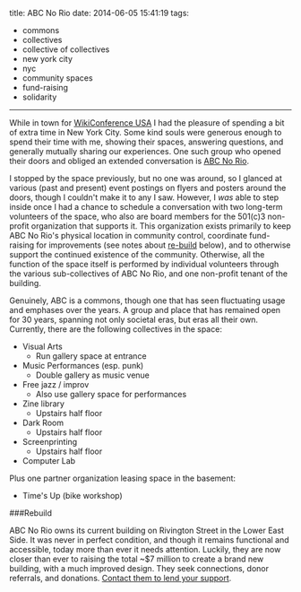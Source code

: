 title: ABC No Rio
date: 2014-06-05 15:41:19
tags:
- commons
- collectives
- collective of collectives
- new york city
- nyc
- community spaces
- fund-raising
- solidarity
---

While in town for [WikiConference USA](http://wikiconferenceusa.org/) I had the pleasure of spending a bit of extra time in New York City. Some kind souls were generous enough to spend their time with me, showing their spaces, answering questions, and generally mutually sharing our experiences. One such group who opened their doors and obliged an extended conversation is [ABC No Rio](http://abcnorio.org/).

I stopped by the space previously, but no one was around, so I glanced at various (past and present) event postings on flyers and posters around the doors, though I couldn't make it to any I saw. However, I _was_ able to step inside once I had a chance to schedule a conversation with two long-term volunteers of the space, who also are board members for the 501(c)3 non-profit organization that supports it. This organization exists primarily to keep ABC No Rio's physical location in community control, coordinate fund-raising for improvements (see notes about [re-build](#rebuild) below), and to otherwise support the continued existence of the community. Otherwise, all the function of the space itself is performed by individual volunteers through the various sub-collectives of ABC No Rio, and one non-profit tenant of the building.

Genuinely, ABC is a commons, though one that has seen fluctuating usage and emphases over the years. A group and place that has remained open for 30 years, spanning not only societal eras, but eras all their own. Currently, there are the following collectives in the space:

* Visual Arts
    * Run gallery space at entrance
* Music Performances (esp. punk)
    * Double gallery as music venue
* Free jazz / improv
    * Also use gallery space for performances
* Zine library
    * Upstairs half floor
* Dark Room
    * Upstairs half floor
* Screenprinting
    * Upstairs half floor
* Computer Lab

Plus one partner organization leasing space in the basement:

* Time's Up (bike workshop)

<a name="rebuild"></a>
###Rebuild

ABC No Rio owns its current building on Rivington Street in the Lower East Side. It was never in perfect condition, and though it remains functional and accessible, today more than ever it needs attention. Luckily, they are now closer than ever to raising the total ~$7 million to create a brand new building, with a much improved design. They seek connections, donor referrals, and donations.
[Contact them to lend your support](http://abcnorio.org/support/support.html).
